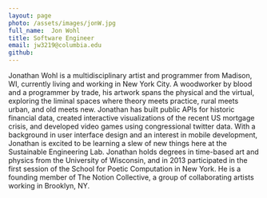 ```yaml
---
layout: page
photo: /assets/images/jonW.jpg
full_name:  Jon Wohl
title: Software Engineer
email: jw3219@columbia.edu
github: 
---
```

Jonathan Wohl is a multidisciplinary artist and programmer from Madison, WI, currently living and working in New York City. A woodworker by blood and a programmer by trade, his artwork spans the physical and the virtual, exploring the liminal spaces where theory meets practice, rural meets urban, and old meets new. Jonathan has built public APIs for historic financial data, created interactive visualizations of the recent US mortgage crisis, and developed video games using congressional twitter data. With a background in user interface design and an interest in mobile development, Jonathan is excited to be learning a slew of new things here at the Sustainable Engineering Lab. Jonathan holds degrees in time-based art and physics from the University of Wisconsin, and in 2013 participated in the first session of the School for Poetic Computation in New York. He is a founding member of The Notion Collective, a group of collaborating artists working in Brooklyn, NY.
